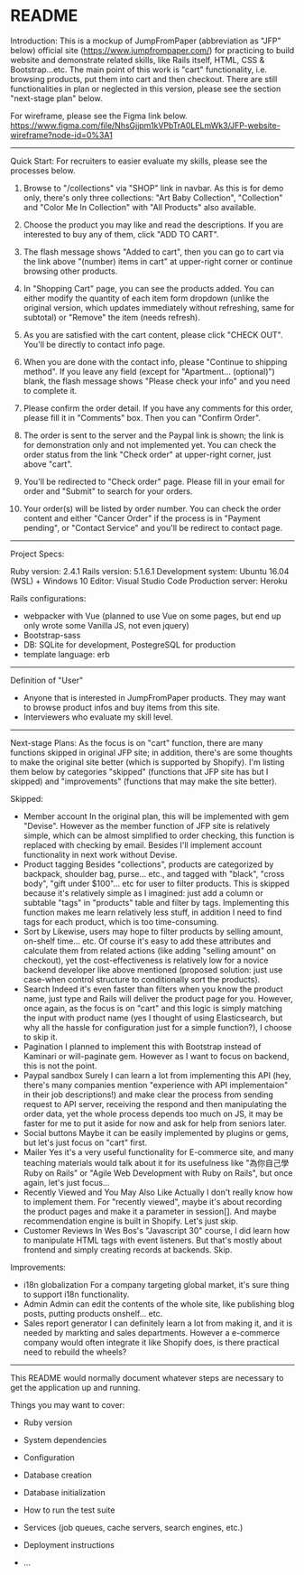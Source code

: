 # README

Introduction:
This is a mockup of JumpFromPaper (abbreviation as "JFP" below) official site (https://www.jumpfrompaper.com/) for practicing to build website and demonstrate related skills, like Rails itself, HTML, CSS & Bootstrap...etc.
The main point of this work is "cart" functionality, i.e. browsing products, put them into cart and then checkout.
There are still functionalities in plan or neglected in this version, please see the section "next-stage plan" below.

For wireframe, please see the Figma link below.
https://www.figma.com/file/NhsGjjpm1kVPbTrA0LELmWk3/JFP-website-wireframe?node-id=0%3A1

---

Quick Start:
For recruiters to easier evaluate my skills, please see the processes below.

1. Browse to "/collections" via "SHOP" link in navbar.
   As this is for demo only, there's only three collections: "Art Baby Collection", "Collection" and "Color Me In Collection" with "All Products" also available.

2. Choose the product you may like and read the descriptions.
   If you are interested to buy any of them, click "ADD TO CART".

3. The flash message shows "Added to cart", then you can go to cart via the link above "(number) items in cart" at upper-right corner or continue browsing other products.

4. In "Shopping Cart" page, you can see the products added. You can either modify the quantity of each item form dropdown (unlike the original version, which updates immediately without refreshing, same for subtotal) or "Remove" the item (needs refresh).

5. As you are satisfied with the cart content, please click "CHECK OUT". You'll be directly to contact info page.

6. When you are done with the contact info, please "Continue to shipping method". If you leave any field (except for "Apartment... (optional)") blank, the flash message shows "Please check your info" and you need to complete it.

7. Please confirm the order detail. If you have any comments for this order, please fill it in "Comments" box. Then you can "Confirm Order".

8. The order is sent to the server and the Paypal link is shown; the link is for demonstration only and not implemented yet. You can check the order status from the link "Check order" at upper-right corner, just above "cart".

9. You'll be redirected to "Check order" page. Please fill in your email for order and "Submit" to search for your orders.

10. Your order(s) will be listed by order number. You can check the order content and either "Cancer Order" if the process is in "Payment pending", or "Contact Service" and you'll be redirect to contact page.

---

Project Specs:

Ruby version: 2.4.1
Rails version: 5.1.6.1
Development system: Ubuntu 16.04 (WSL) + Windows 10
Editor: Visual Studio Code
Production server: Heroku

Rails configurations:

- webpacker with Vue (planned to use Vue on some pages, but end up only wrote some Vanilla JS, not even jquery)
- Bootstrap-sass
- DB: SQLite for development, PostegreSQL for production
- template language: erb

---

Definition of "User"

- Anyone that is interested in JumpFromPaper products. They may want to browse product infos and buy items from this site.
- Interviewers who evaluate my skill level.

---

Next-stage Plans:
As the focus is on "cart" function, there are many functions skipped in original JFP site; in addition, there's are some thoughts to make the original site better (which is supported by Shopify). I'm listing them below by categories "skipped" (functions that JFP site has but I skipped) and "improvements" (functions that may make the site better).

Skipped:

- Member account
  In the original plan, this will be implemented with gem "Devise". However as the member function of JFP site is relatively simple, which can be almost simplified to order checking, this function is replaced with checking by email. Besides I'll implement account functionality in next work without Devise.
- Product tagging
  Besides "collections", products are categorized by backpack, shoulder bag, purse... etc., and tagged with "black", "cross body", "gift under \$100"... etc for user to filter products. This is skipped because it's relatively simple as I imagined: just add a column or subtable "tags" in "products" table and filter by tags. Implementing this function makes me learn relatively less stuff, in addition I need to find tags for each product, which is too time-consuming.
- Sort by
  Likewise, users may hope to filter products by selling amount, on-shelf time... etc. Of course it's easy to add these attributes and calculate them from related actions (like adding "selling amount" on checkout), yet the cost-effectiveness is relatively low for a novice backend developer like above mentioned (proposed solution: just use case-when control structure to conditionally sort the products).
- Search
  Indeed it's even faster than filters when you know the product name, just type and Rails will deliver the product page for you. However, once again, as the focus is on "cart" and this logic is simply matching the input with product name (yes I thought of using Elasticsearch, but why all the hassle for configuration just for a simple function?), I choose to skip it.
- Pagination
  I planned to implement this with Bootstrap instead of Kaminari or will-paginate gem. However as I want to focus on backend, this is not the point.
- Paypal sandbox
  Surely I can learn a lot from implementing this API (hey, there's many companies mention "experience with API implementaion" in their job descriptions!) and make clear the process from sending request to API server, receiving the respond and then manipulating the order data, yet the whole process depends too much on JS, it may be faster for me to put it aside for now and ask for help from seniors later.
- Social buttons
  Maybe it can be easily implemented by plugins or gems, but let's just focus on "cart" first.
- Mailer
  Yes it's a very useful functionality for E-commerce site, and many teaching materials would talk about it for its usefulness like "為你自己學 Ruby on Rails" or "Agile Web Development with Ruby on Rails", but once again, let's just focus...
- Recently Viewed and You May Also Like
  Actually I don't really know how to implement them. For "recently viewed", maybe it's about recording the product pages and make it a parameter in session[]. And maybe recommendation engine is built in Shopify. Let's just skip.
- Customer Reviews
  In Wes Bos's "Javascript 30" course, I did learn how to manipulate HTML tags with event listeners. But that's mostly about frontend and simply creating records at backends. Skip.

Improvements:

- i18n globalization
  For a company targeting global market, it's sure thing to support i18n functionality.
- Admin
  Admin can edit the contents of the whole site, like publishing blog posts, putting products onshelf... etc.
- Sales report generator
  I can definitely learn a lot from making it, and it is needed by markting and sales departments. However a e-commerce company would often integrate it like Shopify does, is there practical need to rebuild the wheels?

---

This README would normally document whatever steps are necessary to get the
application up and running.

Things you may want to cover:

- Ruby version

- System dependencies

- Configuration

- Database creation

- Database initialization

- How to run the test suite

- Services (job queues, cache servers, search engines, etc.)

- Deployment instructions

- ...
